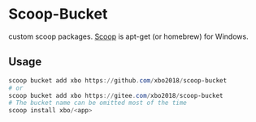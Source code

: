 # Scoop-Bucket

custom scoop packages. [Scoop](http://scoop.sh/) is apt-get (or homebrew) for Windows.

## Usage

```powershell
scoop bucket add xbo https://github.com/xbo2018/scoop-bucket
# or
scoop bucket add xbo https://gitee.com/xbo2018/scoop-bucket
# The bucket name can be omitted most of the time
scoop install xbo/<app>
```

